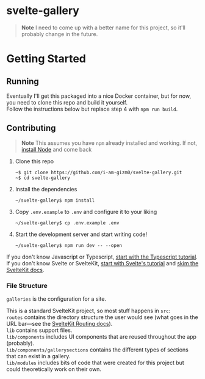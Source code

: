 # svelte-gallery

> **Note**
> I need to come up with a better name for this project, so it'll probably change in the future.

# Getting Started

## Running

Eventually I'll get this packaged into a nice Docker container, but for now, you need to clone this repo and build it yourself.  
Follow the instructions below but replace step 4 with `npm run build`.

## Contributing

> **Note**
> This assumes you have `npm` already installed and working. If not, [install Node](https://nodejs.org/) and come back

1. Clone this repo
    ```console
    ~$ git clone https://github.com/i-am-gizm0/svelte-gallery.git
    ~$ cd svelte-gallery
    ```
2. Install the dependencies
    ```console
    ~/svelte-gallery$ npm install
    ```
3. Copy `.env.example` to `.env` and configure it to your liking
    ```console
    ~/svelte-gallery$ cp .env.example .env
    ```
4. Start the development server and start writing code!
    ```console
    ~/svelte-gallery$ npm run dev -- --open
    ```

If you don't know Javascript or Typescript, [start with the Typescript tutorial](https://www.typescriptlang.org/docs/).
If you don't know Svelte or SvelteKit, [start with Svelte's tutorial](https://svelte.dev/tutorial/basics) and [skim the SvelteKit docs](https://kit.svelte.dev/docs/introduction).

### File Structure

`galleries` is the configuration for a site.

This is a standard SvelteKit project, so most stuff happens in `src`:  
`routes` contains the directory structure the user would see (what goes in the URL bar—see the [SvelteKit Routing docs](https://kit.svelte.dev/docs/routing)).  
`lib` contains support files.  
`lib/components` includes UI components that are reused throughout the app (probably).  
`lib/components/gallerysections` contains the different types of sections that can exist in a gallery.  
`lib/modules` includes bits of code that were created for this project but could theoretically work on their own.
